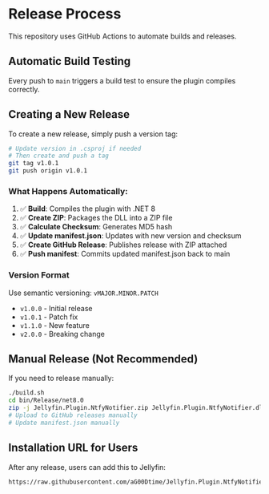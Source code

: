 # Release Process

This repository uses GitHub Actions to automate builds and releases.

## Automatic Build Testing

Every push to `main` triggers a build test to ensure the plugin compiles correctly.

## Creating a New Release

To create a new release, simply push a version tag:

```bash
# Update version in .csproj if needed
# Then create and push a tag
git tag v1.0.1
git push origin v1.0.1
```

### What Happens Automatically:

1. ✅ **Build**: Compiles the plugin with .NET 8
2. ✅ **Create ZIP**: Packages the DLL into a ZIP file
3. ✅ **Calculate Checksum**: Generates MD5 hash
4. ✅ **Update manifest.json**: Updates with new version and checksum
5. ✅ **Create GitHub Release**: Publishes release with ZIP attached
6. ✅ **Push manifest**: Commits updated manifest.json back to main

### Version Format

Use semantic versioning: `vMAJOR.MINOR.PATCH`
- `v1.0.0` - Initial release
- `v1.0.1` - Patch fix
- `v1.1.0` - New feature
- `v2.0.0` - Breaking change

## Manual Release (Not Recommended)

If you need to release manually:

```bash
./build.sh
cd bin/Release/net8.0
zip -j Jellyfin.Plugin.NtfyNotifier.zip Jellyfin.Plugin.NtfyNotifier.dll
# Upload to GitHub releases manually
# Update manifest.json manually
```

## Installation URL for Users

After any release, users can add this to Jellyfin:
```
https://raw.githubusercontent.com/aG00Dtime/Jellyfin.Plugin.NtfyNotifier/main/manifest.json
```

